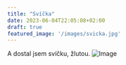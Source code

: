 ```yaml
---
title: "Svíčka"
date: 2023-06-04T22:05:08+02:00
draft: true
featured_image: '/images/svicka.jpg'
---
```


A dostal jsem svíčku, žlutou.
![Image](/images/svicka.jpg)

